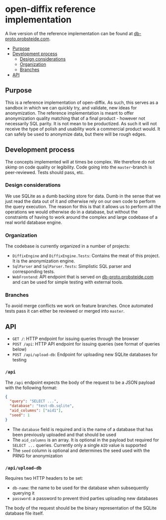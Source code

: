 # open-diffix reference implementation

A live version of the reference implementation can be found at [db-proto.probsteide.com](https://db-proto.probsteide.com).

- [Purpose](#purpose)
- [Development process](#development-process)
  - [Design considerations](#design-considerations)
  - [Organization](#organization)
  - [Branches](#branches)
- [API](#api)

## Purpose

This is a reference implementation of open-diffix. 
As such, this serves as a sandbox in which we can quickly try, and validate, new ideas for anonymization.
The reference implementation is meant to offer anonymization quality matching that of a final product - however
not necessarily SQL parity. It is not mean to be productized. As such it will not receive the type of polish
and usability work a commercial product would. It can safely be used to anonymize data, but there will be rough
edges.

## Development process

The concepts implemented will at times be complex. We therefore do not skimp on code quality or legibility. 
Code going into the `master`-branch is peer-reviewed. Tests should pass, etc.

### Design considerations

We use SQLite as a dumb backing store for data. Dumb in the sense that we just read the data out of it and
otherwise rely on our own code to perform the query execution. The reason for this is that it allows us to
perform all the operations we would otherwise do in a database, but without the constraints of having to work
around the complex and large codebase of a real world database engine.

### Organization

The codebase is currently organized in a number of projects:

- `DiffixEngine` and `DiffixEngine.Tests`: Contains the meat of this project. It is the anonymization engine.
- `SqlParser` and `SqlParser.Tests`: Simplistic SQL parser and corresponding tests.
- `WebFrontend`: API endpoint that is served on [db-proto.probsteide.com](https://db-proto.probsteide.com) and can be used for simple testing with external tools.

### Branches

To avoid merge conflicts we work on feature branches. Once automated tests pass it can either be reviewed
or merged into `master`.

## API

- `GET /`: HTTP endpoint for issuing queries through the browser
- `POST /api`: HTTP API endpoint for issuing queries (see format of queries below)
- `POST /api/upload-db`: Endpoint for uploading new SQLite databases for testing

### `/api`

The `/api` endpoint expects the body of the request to be a JSON payload with the following format:

```json
{
  "query": "SELECT ...",
  "database": "test-db.sqlite",
  "aid_columns": ["aid1"],
  "seed": 1
}
```

- The `database` field is required and is the name of a database that has been previously uploaded and that should be used
- The `aid_columns` is an array. It is optional in the payload but required for `SELECT ...` queries. Currently only a single `AID` value is supported
- The `seed` column is optional and determines the seed used with the PRNG for anonymization

### `/api/upload-db`

Requires two HTTP headers to be set:

- `db-name`: the name to be used for the database when subsequently querying it
- `password`: a password to prevent third parties uploading new databases

The body of the request should be the binary representation of the SQLite database file itself.
